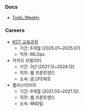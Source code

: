 ### Docs
- [Todo_Weekly](https://github.com/choikwangil95/choikwangil95/blob/main/Todo_Weekly.md)

### Careers
- [KDT 교육과정](https://kdt.hktossbank.com/)
  - 기간: 6개월 (2025.01~2025.07)
  - 직무: MLOps
- 카카오 모빌리티
  - 기간: 3년 (2021.12~2024.12)
  - 직무: 웹 프론트엔드
  - 소속: 광고FE파트
- 플러스티브이
  - 기간: 9개월 (2021.03~2021.12)
  - 직무: 웹 프론트엔드
  - 소속: RND팀
